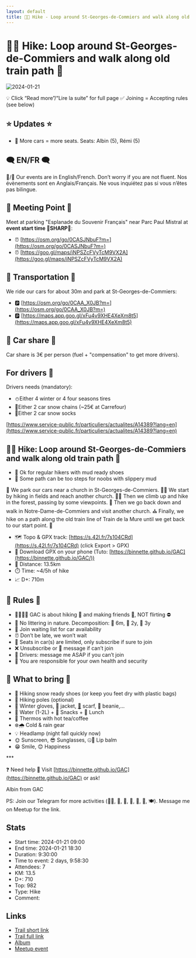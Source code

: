 ```yaml
---
layout: default
title: 🥾🔵 Hike - Loop around St-Georges-de-Commiers and walk along old train path 🚂
---
```


# 🥾🔵 Hike: Loop around St-Georges-de-Commiers and walk along old train path 🚂

![2024-01-21](../img/orig/2024-01-21.jpg)

💡 Click “Read more”/“Lire la suite” for full page ✅ Joining = Accepting rules (see below)

##  ⭐ Updates ⭐ 

* 📅 More cars = more seats. Seats: Albin (5), Rémi (5)

##  🗨️ EN/FR 🗨️ 
🦅/🐓 Our events are in English/French. Don’t worry if you are not fluent. Nos évènements sont en Anglais/Français. Ne vous inquiétez pas si vous n’êtes pas bilingue.

## 📍 Meeting Point 📍
Meet at parking "Esplanade du Souvenir Français" near Parc Paul Mistral at **event start time 🔺SHARP🔺**:

* ⏰ [https://osm.org/go/0CASJNbuF?m=](https://osm.org/go/0CASJNbuF?m=)
* ⏰ [https://goo.gl/maps/iNPSZcFVyTcM9VX2A](https://goo.gl/maps/iNPSZcFVyTcM9VX2A)

##  🚗 Transportation 🚗 
We ride our cars for about 30m and park at St-Georges-de-Commiers:

* 🅿️ [https://osm.org/go/0CAA_X0JB?m=](https://osm.org/go/0CAA_X0JB?m=)
* 🅿️ [https://maps.app.goo.gl/xFu4v9XHE4XeXm8t5](https://maps.app.goo.gl/xFu4v9XHE4XeXm8t5)

##  🚗 Car share 🚗 
Car share is 3€ per person (fuel + "compensation" to get more drivers).

##  For drivers 🚗 
Drivers needs (mandatory):

* ⛄Either 4 winter or 4 four seasons tires
* 🔗Either 2 car snow chains (\~25€ at Carrefour)
* 🧦Either 2 car snow socks

[https://www.service-public.fr/particuliers/actualites/A14389?lang=en](https://www.service-public.fr/particuliers/actualites/A14389?lang=en)

##  🥾🔵 Hike: Loop around St-Georges-de-Commiers and walk along old train path 🚂 

* 🔵 Ok for regular hikers with mud ready shoes
* 🔴 Some path can be too steps for noobs with slippery mud

🚗 We park our cars near a church in St-Georges-de-Commiers. 🚶‍♂️ We start by hiking in fields and reach another church. 🧗‍♀️ Then we climb up and hike in the forest, passing by some viewpoints. 🌲 Then we go back down and walk in Notre-Dame-de-Commiers and visit another church. ⛪ Finally, we hike on a path along the old train line of Train de la Mure until we get back to our start point. 🚂

* 🗺️ Topo & GPX track: [https://s.42l.fr/7s104CRd](https://s.42l.fr/7s104CRd) (click Export > GPX)
* 📲 Download GPX on your phone (Tuto: [https://binnette.github.io/GAC](https://binnette.github.io/GAC/))
* 📏 Distance: 13.5km
* ⏱️ Time: \~4/5h of hike
* 📈 D+: 710m

##  📜 Rules 📜 

* 🚶‍♀️🚶‍♂️ GAC is about hiking 🥾 and making friends 🤗, NOT flirting ⛔
* 🚮 No littering in nature. Decomposition: 🍊 6m, 🍌 2y, 🥚 3y
* 🚗 Join waiting list for car availability
* ⏰ Don’t be late, we won’t wait
* 💺 Seats in car(s) are limited, only subscribe if sure to join
* ❌ Unsubscribe or 💬 message if can’t join
* 🚗 Drivers: message me ASAP if you can’t join
* 💟 You are responsible for your own health and security

##  🎒 What to bring 🎒 

* 🥾 Hiking snow ready shoes (or keep you feet dry with plastic bags)
* 🥢 Hiking poles (optional)
* 🧤 Winter gloves, 🧥 jacket, [🧣](https://wprock.fr/t/emoji/cold-face/) scarf, 🧢 beanie,...
* 🧃 Water (1-2L) + 🍫 Snacks + 🥗 Lunch
* 🍵 Thermos with hot tea/coffee
* ❄️🌧️ Cold & rain gear
* 💡 Headlamp (night fall quickly now)
* 🌞 Sunscreen, 😎 Sunglasses, 🤐🧊 Lip balm
* 😁 Smile, 😊 Happiness

\*\*\*

❓ Need help 🤔 Visit [https://binnette.github.io/GAC](https://binnette.github.io/GAC) or ask!

Albin from GAC

PS: Join our Telegram for more activities (🧗‍♀️, 🏓, 🎳, 🎲, 🎥, 🎵, 🍽️). Message me on Meetup for the link.

## Stats

- Start time: 2024-01-21 09:00
- End time: 2024-01-21 18:30
- Duration: 9:30:00
- Time to event: 2 days, 9:58:30
- Attendees: 7
- KM: 13.5
- D+: 710
- Top: 982
- Type: Hike
- Comment: 

## Links

- [Trail short link](https://s.42l.fr/7s104CRd)
- [Trail full link](https://brouter.de/brouter-web/#map=14/45.0238/5.7071/OpenTopoMap&lonlats=5.704104,45.038111;5.708921,45.032501;5.706201,45.027595;5.711904,45.028557;5.717772,45.031531;5.716227,45.028474;5.715627,45.02519;5.717514,45.023703;5.718244,45.020972;5.719221,45.013421;5.720175,45.012533;5.710436,45.006432;5.7137,45.014284;5.701087,45.010869;5.69838,45.010648;5.699029,45.014578;5.699142,45.01967;5.701153,45.024599;5.699383,45.027163;5.698498,45.031614;5.699565,45.035079;5.703905,45.038119&profile=hiking-mountain)
- [Album](https://binnette.github.io/GacImg2024/2024-01-21-🥾🔵-Hike-Loop-around-St-Georges-de-Commiers-and-walk-along-old-train-path-🚂.html)
- [Meetup event](https://www.meetup.com/grenoble-adventure-club-english-french/events/298638373/)
